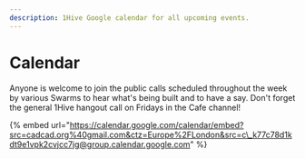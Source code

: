 ```yaml
---
description: 1Hive Google calendar for all upcoming events.
---
```


# Calendar

Anyone is welcome to join the public calls scheduled throughout the week by various Swarms to hear what's being built and to have a say. Don't forget the general 1Hive hangout call on Fridays in the Cafe channel!

{% embed url="https://calendar.google.com/calendar/embed?src=cadcad.org%40gmail.com&ctz=Europe%2FLondon&src=c\_k77c78d1kdt9e1vpk2cvjcc7jg@group.calendar.google.com" %}

